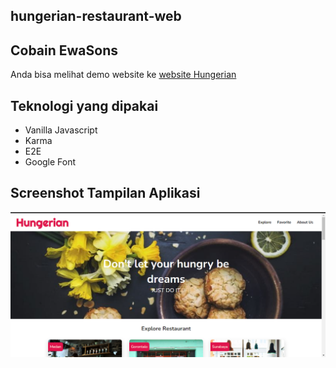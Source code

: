 ## hungerian-restaurant-web

## Cobain EwaSons
Anda bisa melihat demo website ke [website Hungerian](https://main--silly-douhua-56b858.netlify.app/)

## Teknologi yang dipakai
- Vanilla Javascript 
- Karma 
- E2E
- Google Font

## Screenshot Tampilan Aplikasi
<p align="center">
    <img src="src/public/images/hungerian.png" alt="Program">
</p>
